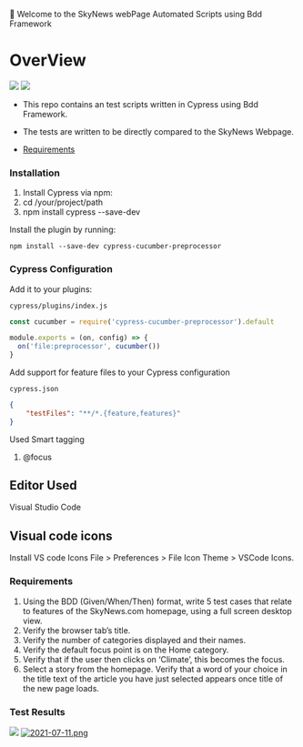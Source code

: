 
:wave: Welcome to the SkyNews webPage Automated Scripts using Bdd Framework 

# OverView 
![](https://img.shields.io/badge/cypress-informational?style=flat&logo=cypress&logoColor=white&color=2bbc8a)
![](https://img.shields.io/badge/Bdd-informational?style=flat&logo=BDD&logoColor=green&color=2bbc8a)

- This repo contains an test scripts  written in Cypress using Bdd Framework.

- The tests are written to be directly compared to the  SkyNews Webpage.

 * [Requirements](#Requirements)

### Installation

1. Install Cypress via npm:
2. cd /your/project/path
3. npm install cypress --save-dev

Install the plugin by running:

```shell
npm install --save-dev cypress-cucumber-preprocessor
```
### Cypress Configuration

Add it to your plugins:

`cypress/plugins/index.js`

```javascript
const cucumber = require('cypress-cucumber-preprocessor').default

module.exports = (on, config) => {
  on('file:preprocessor', cucumber())
}
```
Add support for feature files to your Cypress configuration

`cypress.json`

```json
{
    "testFiles": "**/*.{feature,features}"
}
```

Used Smart tagging
1. @focus

## Editor Used 
Visual Studio Code 

## Visual code icons 
Install VS code Icons
File > Preferences > File Icon Theme > VSCode Icons.

### Requirements

1. Using the BDD (Given/When/Then) format, write 5 test cases that relate to features of the
SkyNews.com homepage, using a full screen desktop view.
2. Verify the browser tab’s title.
3. Verify the number of categories displayed and their names.
4. Verify the default focus point is on the Home category.
5. Verify that if the user then clicks on ‘Climate’, this becomes the focus.
6. Select a story from the homepage. Verify that a word of your choice in the title text of the
article you have just selected appears once title of the new page loads.

### Test Results

![](https://img.shields.io/badge/passed-informational?style=flat&logo=cypress&logoColor=white&color=2bbc8a)
[![2021-07-11.png](https://i.postimg.cc/QNyyLvc0/2021-07-11.png)](https://postimg.cc/kDWcK11b)





